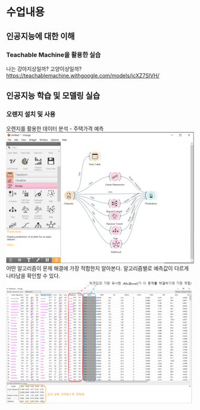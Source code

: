 
# 수업내용
## 인공지능에 대한 이해
### Teachable Machine을 활용한 실습
나는 강아지상일까? 고양이상일까?
https://teachablemachine.withgoogle.com/models/jcXZ7SlVH/

## 인공지능 학습 및 모델링 실습
### 오렌지 설치 및 사용
오렌지를 활용한 데이터 분석 - 주택가격 예측
![](images/1.png)
어떤 알고리즘이 문제 해결에 가장 적합한지 알아본다. 
알고리즘별로 예측값이 다르게 나타남을 확인할 수 있다.
![](images/2.png)
